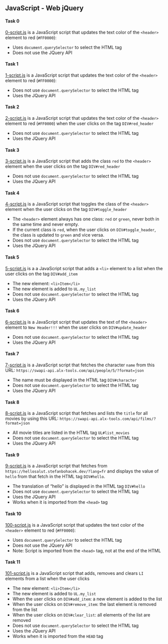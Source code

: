 ## JavaScript - Web jQuery

#### Task 0
[0-script.js](0-script.js) is a JavaScript script that updates the text color of the `<header>` element to red (`#FF0000`):
- Uses `document.querySelector` to select the HTML tag
- Does not use the JQuery API

#### Task 1
[1-script.js](1-script.js) is a JavaScript script that updates the text color of the `<header>` element to red (`#FF0000`):
- Does not use `document.querySelector` to select the HTML tag
- Uses the JQuery API

#### Task 2
[2-script.js](2-script.js) is a JavaScript script that updates the text color of the `<header>` element to red (`#FF0000`) when the user clicks on the tag `DIV#red_header`
- Does not use `document.querySelector` to select the HTML tag
- Uses the JQuery API

#### Task 3
[3-script.js](3-script.js) is a JavaScript script that adds the class `red` to the `<header>` element when the user clicks on the tag `DIV#red_header`
- Does not use `document.querySelector` to select the HTML tag
- Uses the JQuery API

#### Task 4
[4-script.js](4-script.js) is a JavaScript script that toggles the class of the `<header>` element when the user clicks on the tag `DIV#toggle_header`
- The `<header>` element always has one class: `red` or `green`, never both in the same time and never empty.
- If the current class is `red`, when the user clicks on `DIV#toggle_header`, the class is updated to `green` and vice versa.
- Does not use `document.querySelector` to select the HTML tag
- Uses the JQuery API

#### Task 5
[5-script.js](5-script.js) is a a JavaScript script that adds a `<li>` element to a list when the user clicks on the tag `DIV#add_item`
- The new element: `<li>Item</li>`
- The new element is added to `UL.my_list`
- Does not use `document.querySelector` to select the HTML tag
- Uses the JQuery API

#### Task 6
[6-script.js](6-script.js) is a JavaScript script that updates the text of the `<header>` element to `New Header!!!` when the user clicks on `DIV#update_header`
- Does not use `document.querySelector` to select the HTML tag
- Uses the JQuery API

#### Task 7
[7-script.js](7-script.js) is a JavaScript script that fetches the character `name` from this URL: `https://swapi-api.alx-tools.com/api/people/5/?format=json`
- The name must be displayed in the HTML tag `DIV#character`
- Does not use `document.querySelector` to select the HTML tag
- Uses the JQuery API

#### Task 8
[8-script.js](8-script.js) is a JavaScript script that fetches and lists the `title` for all movies by using this URL: `https://swapi-api.alx-tools.com/api/films/?format=json`
- All movie titles are listed in the HTML tag `UL#list_movies`
- Does not use `document.querySelector` to select the HTML tag
- Uses the JQuery API

#### Task 9
[9-script.js](9-script.js) is a JavaScript script that fetches from `https://hellosalut.stefanbohacek.dev/?lang=fr` and displays the value of `hello` from that fetch in the HTML tag `DIV#hello`.
- The translation of “hello” is displayed in the HTML tag `DIV#hello`
- Does not use `document.querySelector` to select the HTML tag
- Uses the JQuery API
- Works when it is imported from the `<head>` tag


#### Task 10
[100-script.js](100-script.js) is a JavaScript script that updates the text color of the `<header>` element to red (`#FF0000`):
- Uses `document.querySelector` to select the HTML tag
- Does not use the JQuery API
- Note: Script is imported from the `<head>` tag, not at the end of the HTML

#### Task 11
[101-script.js](101-script.js) is a JavaScript script that adds, removes and clears `LI` elements from a list when the user clicks
- The new element: `<li>Item</li>`
- The new element is added to `UL.my_list`
- When the user clicks on `DIV#add_item`: a new element is added to the list
- When the user clicks on `DIV#remove_item`: the last element is removed from the list
- When the user clicks on `DIV#clear_list`: all elements of the list are removed
- Does not use `document.querySelector` to select the HTML tag
- Uses the JQuery API
- Works when it is imported from the `HEAD` tag
